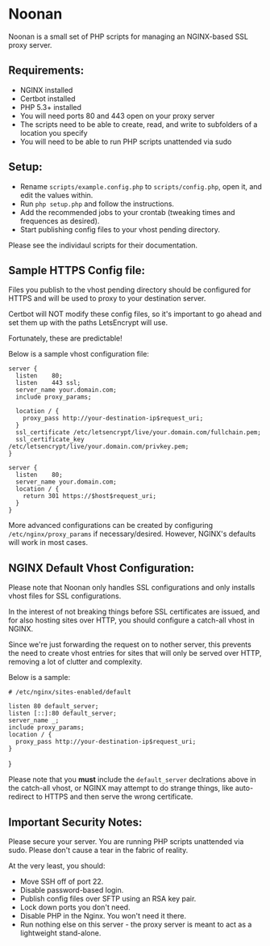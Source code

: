 Noonan
====

Noonan is a small set of PHP scripts for managing an NGINX-based SSL proxy server.

Requirements:
----
  
* NGINX installed
* Certbot installed
* PHP 5.3+ installed
* You will need ports 80 and 443 open on your proxy server
* The scripts need to be able to create, read, and write to subfolders of a location you specify
* You will need to be able to run PHP scripts unattended via sudo

Setup:
----

* Rename `scripts/example.config.php` to `scripts/config.php`, open it, and edit the values within.
* Run `php setup.php` and follow the instructions.
* Add the recommended jobs to your crontab (tweaking times and frequences as desired).
* Start publishing config files to your vhost pending directory.

Please see the individaul scripts for their documentation.

Sample HTTPS Config file:
----

Files you publish to the vhost pending directory should be configured for HTTPS and will be used to proxy to your destination server.

Certbot will NOT modify these config files, so it's important to go ahead and set them up with the paths LetsEncrypt will use.

Fortunately, these are predictable!

Below is a sample vhost configuration file:

    server {
      listen    80;
      listen    443 ssl;
      server_name your.domain.com;
      include proxy_params;

      location / {
        proxy_pass http://your-destination-ip$request_uri;
      }
      ssl_certificate /etc/letsencrypt/live/your.domain.com/fullchain.pem;
      ssl_certificate_key /etc/letsencrypt/live/your.domain.com/privkey.pem;
    }

    server {
      listen    80;
      server_name your.domain.com;
      location / {
        return 301 https://$host$request_uri;
      }
    }


More advanced configurations can be created by configuring `/etc/nginx/proxy_params` if necessary/desired. However, NGINX's defaults will work in most cases.

NGINX Default Vhost Configuration:
----

Please note that Noonan only handles SSL configurations and only installs vhost files for SSL configurations.

In the interest of not breaking things before SSL certificates are issued, and for also hosting sites over HTTP, you should configure a catch-all vhost in NGINX.

Since we're just forwarding the request on to nother server, this prevents the need to create vhost entries for sites that will only be served over HTTP, removing a lot of clutter and complexity.

Below is a sample:

    # /etc/nginx/sites-enabled/default

    listen 80 default_server;
    listen [::]:80 default_server;
    server_name _;
    include proxy_params;
    location / {
      proxy_pass http://your-destination-ip$request_uri;
    }
  }    

Please note that you **must** include the `default_server` declrations above in the catch-all vhost, or NGINX may attempt to do strange things, like auto-redirect to HTTPS and then serve the wrong certificate.

Important Security Notes:
----

Please secure your server. You are running PHP scripts unattended via sudo. Please don't cause a tear in the fabric of reality.

At the very least, you should:

* Move SSH off of port 22.
* Disable password-based login.
* Publish config files over SFTP using an RSA key pair.
* Lock down ports you don't need.
* Disable PHP in the Nginx. You won't need it there.
* Run nothing else on this server - the proxy server is meant to act as a lightweight stand-alone. 

